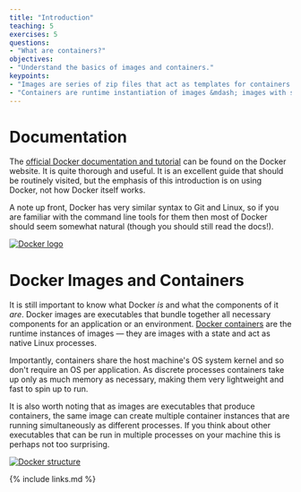 ```yaml
---
title: "Introduction"
teaching: 5
exercises: 5
questions:
- "What are containers?"
objectives:
- "Understand the basics of images and containers."
keypoints:
- "Images are series of zip files that act as templates for containers."
- "Containers are runtime instantiation of images &mdash; images with state and are native processes."
---
```


# Documentation

The [official Docker documentation and tutorial][docker-tutorial] can be found on the
Docker website.
It is quite thorough and useful.
It is an excellent guide that should be routinely visited, but the emphasis of this
introduction is on using Docker, not how Docker itself works.

A note up front, Docker has very similar syntax to Git and Linux, so if you are familiar
with the command line tools for them then most of Docker should seem somewhat natural
(though you should still read the docs!).

[![Docker logo](https://www.docker.com/sites/default/files/social/docker_twitter_share_new.png)](https://www.docker.com/)

# Docker Images and Containers

It is still important to know what Docker _is_ and what the components of it _are_.
Docker images are executables that bundle together all necessary components for an
application or an environment.
[Docker containers][docker-containers] are the runtime instances of images &mdash; they
are images with a state and act as native Linux processes.

Importantly, containers share the host machine's OS system kernel and so don't require an
OS per application.
As discrete processes containers take up only as much memory as necessary, making them
very lightweight and fast to spin up to run.

It is also worth noting that as images are executables that produce containers, the same image
can create multiple container instances that are running simultaneously as different processes.
If you think about other executables that can be run in multiple processes on your machine this
is perhaps not too surprising.

[![Docker structure](https://www.docker.com/sites/default/files/styles/large/public/container-what-is-container.png)](https://www.docker.com/resources/what-container)

[docker-tutorial]: https://docs.docker.com/get-started
[docker-containers]: https://www.docker.com/resources/what-container

{% include links.md %}
